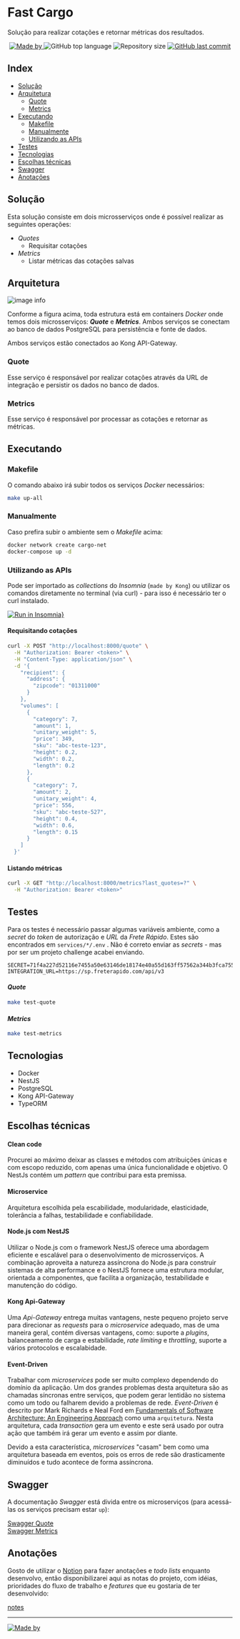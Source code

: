 # Fast Cargo

Solução para realizar cotações e retornar métricas dos resultados.

<div align="center">
  <p align="center">
  <a href="https://www.linkedin.com/in/lucasfdcampos/">
    <img alt="Made by" src="https://img.shields.io/badge/made%20by-Lucas%20Campos-%23FF5733">
  </a>
  <img alt="GitHub top language" src="https://img.shields.io/github/languages/top/lucasfdcampos/fast-cargo?color=%23FF5733">
  <img alt="Repository size" src="https://img.shields.io/github/repo-size/lucasfdcampos/fast-cargo?color=%23FF5733">
  <a href="https://github.com/lucasfdcampos/fast-cargo/commits/master">
    <img alt="GitHub last commit" src="https://img.shields.io/github/last-commit/lucasfdcampos/fast-cargo?color=%23FF5733">
  </a>
  </p>
</div>

## Index
- [Solução](#solução)
- [Arquitetura](#arquitetura)
  * [Quote](#quote)
  * [Metrics](#metrics)
- [Executando](#executando)
  * [Makefile](#makefile)
  * [Manualmente](#manualmente)
  * [Utilizando as APIs](#utilizando-as-apis)
- [Testes](#testes)
- [Tecnologias](#tecnologias)
- [Escolhas técnicas](#escolhas-técnicas)
- [Swagger](#swagger)
- [Anotações](#anotações)

## Solução
Esta solução consiste em dois microsserviços onde é possível realizar as seguintes operações:

- _Quotes_
  - Requisitar cotações
- _Metrics_
  - Listar métricas das cotações salvas

## Arquitetura

![image info](./architecture.png)

Conforme a figura acima, toda estrutura está em containers _Docker_ onde temos dois microsserviços: **_Quote_** e **_Metrics_**. Ambos serviços se conectam ao banco de dados PostgreSQL para persistência e fonte de dados. 

Ambos serviços estão conectados ao Kong API-Gateway.

### Quote

Esse serviço é responsável por realizar cotações através da URL de integração e 
persistir os dados no banco de dados.

### Metrics

Esse serviço é responsável por processar as cotações e retornar as métricas.

## Executando

### Makefile

O comando abaixo irá subir todos os serviços _Docker_ necessários:

```bash
make up-all
```

### Manualmente

Caso prefira subir o ambiente sem o _Makefile_ acima:

```bash
docker network create cargo-net
docker-compose up -d
```

### Utilizando as APIs

Pode ser importado as _collections_ do _Insomnia_ (``made by Kong``) ou utilizar os comandos diretamente no terminal (via curl) - para isso é necessário ter o curl instalado.

[![Run in Insomnia}](https://insomnia.rest/images/run.svg)](https://insomnia.rest/run/?label=Fast%20Cargo&uri=https%3A%2F%2Fraw.githubusercontent.com%2Flucasfdcampos%2Ffast-cargo%2Fmaster%2Fcargo_insomnia.json)

#### Requisitando cotações

```bash
curl -X POST "http://localhost:8000/quote" \
  -H "Authorization: Bearer <token>" \
  -H "Content-Type: application/json" \
  -d '{
    "recipient": {
      "address": {
        "zipcode": "01311000"
      }
    },
    "volumes": [
      {
        "category": 7,
        "amount": 1,
        "unitary_weight": 5,
        "price": 349,
        "sku": "abc-teste-123",
        "height": 0.2,
        "width": 0.2,
        "length": 0.2
      },
      {
        "category": 7,
        "amount": 2,
        "unitary_weight": 4,
        "price": 556,
        "sku": "abc-teste-527",
        "height": 0.4,
        "width": 0.6,
        "length": 0.15
      }
    ]
  }'

```

#### Listando métricas

```bash
curl -X GET "http://localhost:8000/metrics?last_quotes=?" \
  -H "Authorization: Bearer <token>"

```


## Testes
Para os testes é necessário passar algumas variáveis ambiente, como a _secret_ do _token_ de autorização e _URL_ da *Frete Rápido*. Estes são encontrados em ``services/*/.env`` . Não é correto enviar as _secrets_ - mas por ser um projeto challenge acabei enviando.

```env
SECRET=71f4a227d52116e7455a50e63146de18174e40a55d163ff57562a344b3fca755
INTEGRATION_URL=https://sp.freterapido.com/api/v3
```

#### _Quote_

```bash
make test-quote
```

#### _Metrics_

```bash
make test-metrics
```

## Tecnologias
- Docker
- NestJS
- PostgreSQL
- Kong API-Gateway
- TypeORM

## Escolhas técnicas

#### Clean code
Procurei ao máximo deixar as classes e métodos com atribuições únicas e com escopo reduzido, com apenas uma única funcionalidade e objetivo. O NestJs contém um _pattern_  que contribui para esta premissa.

#### Microservice
Arquitetura escolhida pela escabilidade, modularidade, elasticidade, tolerância a falhas, testabilidade e confiabilidade.

#### Node.js com NestJS
Utilizar o Node.js com o framework NestJS oferece uma abordagem eficiente e escalável para o desenvolvimento de microsserviços. A combinação aproveita a natureza assíncrona do Node.js para construir sistemas de alta performance e o NestJS fornece uma estrutura modular, orientada a componentes, que facilita a organização, testabilidade e manutenção do código.

#### Kong Api-Gateway
Uma _Api-Gateway_ entrega muitas vantagens, neste pequeno projeto serve para direcionar as _requests_ para o _microservice_ adequado, mas de uma maneira geral, contém diversas vantagens, como: suporte a _plugins_, balanceamento de carga e estabilidade, _rate limiting_ e _throttling_, suporte a vários protocolos e escalabidade.


#### Event-Driven
Trabalhar com _microservices_ pode ser muito complexo dependendo do domínio da aplicação. Um dos grandes problemas desta arquitetura são as chamadas síncronas entre serviços, que podem gerar lentidão no sistema como um todo ou falharem devido a problemas de rede. _Event-Driven_ é descrito por Mark Richards e Neal Ford em [Fundamentals of Software Architecture: An Engineering Approach](https://www.goodreads.com/book/show/44144493-fundamentals-of-software-architecture) como uma `arquitetura`. Nesta arquitetura, cada _transaction_ gera um evento e este será usado por outra ação que também irá gerar um evento e assim por diante.

Devido a esta característica, _microservices_ "casam" bem como uma arquitetura baseada em eventos, pois os erros de rede são drasticamente diminuídos e tudo acontece de forma assíncrona.


## Swagger

A documentação _Swagger_ está divida entre os microserviços (para acessá-las os serviços precisam estar ``up``):

<a href="http://localhost:3000/swagger" target="_blank">Swagger Quote</a>
<br />
<a href="http://localhost:3010/swagger" target="_blank">Swagger Metrics</a>


## Anotações

Gosto de utilizar o [Notion](https://www.notion.so/) para fazer anotações e _todo lists_ enquanto desenvolvo, então disponibilizarei aqui as notas do projeto, com idéias, prioridades do fluxo de trabalho e _features_ que eu gostaria de ter desenvolvido:

[notes](https://amplified-subway-859.notion.site/FastCargo-4781919d5ca74c228cba9e39c26f97f8?pvs=4)

---
<p align="auto">
  <a href="https://www.linkedin.com/in/lucasfdcampos/">
    <img alt="Made by" src=https://img.shields.io/badge/LinkedIn-0077B5?style=for-the-badge&logo=linkedin&logoColor=white>
  </a>
</p>
